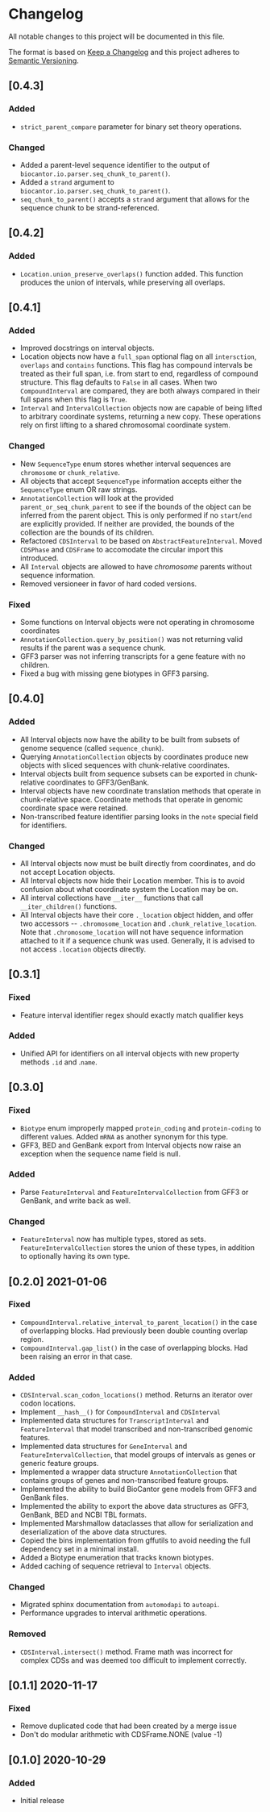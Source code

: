 # Changelog
All notable changes to this project will be documented in this file.

The format is based on [Keep a Changelog](http://keepachangelog.com/en/1.0.0/)
and this project adheres to [Semantic Versioning](http://semver.org/spec/v2.0.0.html).

## [0.4.3]
### Added
- `strict_parent_compare` parameter for binary set theory operations.

### Changed
- Added a parent-level sequence identifier to the output of `biocantor.io.parser.seq_chunk_to_parent()`.
- Added a `strand` argument to `biocantor.io.parser.seq_chunk_to_parent()`.
- `seq_chunk_to_parent()` accepts a `strand` argument that allows for the sequence chunk to be strand-referenced.


## [0.4.2]
### Added
- ``Location.union_preserve_overlaps()`` function added. This function produces the union of intervals, while preserving all overlaps.

## [0.4.1]
### Added
- Improved docstrings on interval objects.
- Location objects now have a `full_span` optional flag on all `intersction`, `overlaps` and `contains` functions. This flag has compound intervals be treated as their full span, i.e. from start to end, regardless of compound structure. This flag defaults to `False` in all cases. When two `CompoundInterval` are compared, they are both always compared in their full spans when this flag is `True`.
- `Interval` and `IntervalCollection` objects now are capable of being lifted to arbitrary coordinate systems, returning a new copy. These operations rely on first lifting to a shared chromosomal coordinate system.


### Changed
- New `SequenceType` enum stores whether interval sequences are `chromosome` or `chunk_relative`.
- All objects that accept `SequenceType` information accepts either the `SequenceType` enum OR raw strings.
- `AnnotationCollection` will look at the provided `parent_or_seq_chunk_parent` to see if the bounds of the object can be inferred from the parent object. This is only performed if no `start`/`end` are explicitly provided. If neither are provided, the bounds of the collection are the bounds of its children.
- Refactored `CDSInterval` to be based on `AbstractFeatureInterval`. Moved `CDSPhase` and `CDSFrame` to accomodate the circular import this introduced.
- All `Interval` objects are allowed to have *chromosome* parents without sequence information.    
- Removed versioneer in favor of hard coded versions.


### Fixed
- Some functions on Interval objects were not operating in chromosome coordinates
- `AnnotationCollection.query_by_position()` was not returning valid results if the parent was a sequence chunk.
- GFF3 parser was not inferring transcripts for a gene feature with no children.
- Fixed a bug with missing gene biotypes in GFF3 parsing.


## [0.4.0]
### Added
- All Interval objects now have the ability to be built from subsets of genome sequence (called `sequence_chunk`).
- Querying `AnnotationCollection` objects by coordinates produce new objects with sliced sequences with chunk-relative coordinates. 
- Interval objects built from sequence subsets can be exported in chunk-relative coordinates to GFF3/GenBank.
- Interval objects have new coordinate translation methods that operate in chunk-relative space. Coordinate methods that operate in genomic coordinate space were retained.
- Non-transcribed feature identifier parsing looks in the `note` special field for identifiers.

### Changed
- All Interval objects now must be built directly from coordinates, and do not accept Location objects.
- All Interval objects now hide their Location member. This is to avoid confusion about what coordinate system the Location may be on.
- All interval collections have `__iter__` functions that call `__iter_children()` functions.
- All Interval objects have their core `._location` object hidden, and offer two accessors -- `.chromosome_location` and `.chunk_relative_location`. Note that `.chromosome_location` will not have sequence information attached to it if a sequence chunk was used. Generally, it is advised to not access `.location` objects directly.


## [0.3.1]
### Fixed
- Feature interval identifier regex should exactly match qualifier keys

### Added
- Unified API for identifiers on all interval objects with new property methods `.id` and .`name`.


## [0.3.0]
### Fixed
- `Biotype` enum improperly mapped `protein_coding` and `protein-coding` to different values. Added `mRNA` as another synonym for this type.
- GFF3, BED and GenBank export from Interval objects now raise an exception when the sequence name field is null.

### Added
- Parse `FeatureInterval` and `FeatureIntervalCollection` from GFF3 or GenBank, and write back as well.

### Changed
- `FeatureInterval` now has multiple types, stored as sets. `FeatureIntervalCollection` stores the union of these types, in addition to optionally having its own type.


## [0.2.0] 2021-01-06
### Fixed
- `CompoundInterval.relative_interval_to_parent_location()` in the case of overlapping blocks. Had previously been double counting overlap region.
- `CompoundInterval.gap_list()` in the case of overlapping blocks. Had been raising an error in that case.

### Added
- `CDSInterval.scan_codon_locations()` method. Returns an iterator over codon locations.
- Implement `__hash__()` for `CompoundInterval` and `CDSInterval`
- Implemented data structures for `TranscriptInterval` and `FeatureInterval` that model transcribed and non-transcribed genomic features.
- Implemented data structures for `GeneInterval` and `FeatureIntervalCollection`, that model groups of intervals as genes or generic feature groups.
- Implemented a wrapper data structure `AnnotationCollection` that contains groups of genes and non-transcribed feature groups.
- Implemented the ability to build BioCantor gene models from GFF3 and GenBank files.
- Implemented the ability to export the above data structures as GFF3, GenBank, BED and NCBI TBL formats.
- Implemented Marshmallow dataclasses that allow for serialization and deserialization of the above data structures.
- Copied the bins implementation from gffutils to avoid needing the full dependency set in a minimal install.
- Added a Biotype enumeration that tracks known biotypes. 
- Added caching of sequence retrieval to `Interval` objects.

### Changed
- Migrated sphinx documentation from `automodapi` to `autoapi`. 
- Performance upgrades to interval arithmetic operations.

### Removed
- `CDSInterval.intersect()` method. Frame math was incorrect for complex CDSs and was deemed too difficult to implement correctly.


## [0.1.1] 2020-11-17
### Fixed
- Remove duplicated code that had been created by a merge issue
- Don't do modular arithmetic with CDSFrame.NONE (value -1)


## [0.1.0] 2020-10-29
### Added
- Initial release
